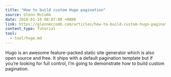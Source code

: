 ```yaml
---
title: "How to build custom Hugo pagination"
source: Glenn McComb
date: 2018-01-10 08:07:00 +0000
link: https://glennmccomb.com/articles/how-to-build-custom-hugo-pagination/
content_type: Tutorial
tool:
  - tool/hugo.md
---
```

Hugo is an awesome feature-packed static site generator which is also open source and free. It ships with a default pagination template but if you’re looking for full control, I’m going to demonstrate how to build custom pagination.





